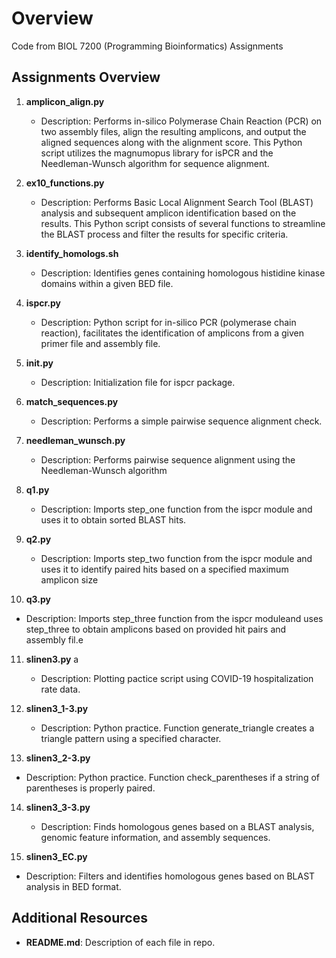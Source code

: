 # Overview 
Code from BIOL 7200 (Programming Bioinformatics) Assignments


## Assignments Overview

1. **amplicon_align.py**
   - Description: Performs in-silico Polymerase Chain Reaction (PCR) on two assembly files, align the resulting amplicons, and output the aligned sequences along with the alignment score. This Python script utilizes the magnumopus library for isPCR and the Needleman-Wunsch algorithm for sequence alignment.

2. **ex10_functions.py**
   - Description: Performs Basic Local Alignment Search Tool (BLAST) analysis and subsequent amplicon identification based on the results. This Python script consists of several functions to streamline the BLAST process and filter the results for specific criteria.

3. **identify_homologs.sh**
   - Description: Identifies genes containing homologous histidine kinase domains within a given BED file.

4. **ispcr.py**
   - Description: Python script for in-silico PCR (polymerase chain reaction), facilitates the identification of amplicons from a given primer file and assembly file.

5. **__init__.py**
   - Description: Initialization file for ispcr package.

6. **match_sequences.py**
   - Description: Performs a simple pairwise sequence alignment check.

7. **needleman_wunsch.py**
   - Description: Performs pairwise sequence alignment using the Needleman-Wunsch algorithm
  
8. **q1.py**
   - Description: Imports step_one function from the ispcr module and uses it to obtain sorted BLAST hits.
  
9. **q2.py**
   - Description: Imports step_two function from the ispcr module and uses it to identify paired hits based on a specified maximum amplicon size
     
10. **q3.py**
   - Description: Imports  step_three function from the ispcr moduleand uses step_three to obtain amplicons based on provided hit pairs and assembly fil.e

11. **slinen3.py** a
    - Description: Plotting pactice script using COVID-19 hospitalization rate data.

12. **slinen3_1-3.py**
    - Description: Python practice. Function generate_triangle creates a triangle pattern using a specified character.
      
13. **slinen3_2-3.py**
   - Description: Python practice. Function check_parentheses if a string of parentheses is properly paired.
     
14. **slinen3_3-3.py**
    - Description: Finds homologous genes based on a BLAST analysis, genomic feature information, and assembly sequences.
    
15. **slinen3_EC.py**
   - Description: Filters and identifies homologous genes based on BLAST analysis in BED format. 

## Additional Resources

- **README.md**: Description of each file in repo. 

